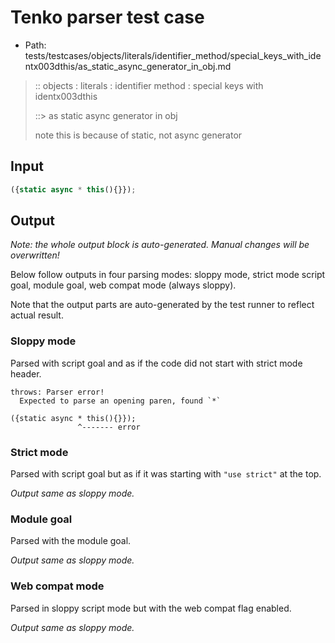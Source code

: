 # Tenko parser test case

- Path: tests/testcases/objects/literals/identifier_method/special_keys_with_identx003dthis/as_static_async_generator_in_obj.md

> :: objects : literals : identifier method : special keys with identx003dthis
>
> ::> as static async generator in obj
>
> note this is because of static, not async generator

## Input

`````js
({static async * this(){}});
`````

## Output

_Note: the whole output block is auto-generated. Manual changes will be overwritten!_

Below follow outputs in four parsing modes: sloppy mode, strict mode script goal, module goal, web compat mode (always sloppy).

Note that the output parts are auto-generated by the test runner to reflect actual result.

### Sloppy mode

Parsed with script goal and as if the code did not start with strict mode header.

`````
throws: Parser error!
  Expected to parse an opening paren, found `*`

({static async * this(){}});
               ^------- error
`````

### Strict mode

Parsed with script goal but as if it was starting with `"use strict"` at the top.

_Output same as sloppy mode._

### Module goal

Parsed with the module goal.

_Output same as sloppy mode._

### Web compat mode

Parsed in sloppy script mode but with the web compat flag enabled.

_Output same as sloppy mode._

